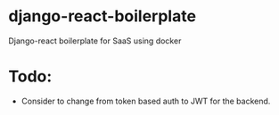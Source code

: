 # django-react-boilerplate
Django-react boilerplate for SaaS using docker

# Todo:
- Consider to change from token based auth to JWT for the backend.